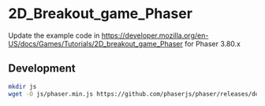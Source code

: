 # 2D_Breakout_game_Phaser

Update the example code in https://developer.mozilla.org/en-US/docs/Games/Tutorials/2D_breakout_game_Phaser for Phaser 3.80.x

## Development

```bash
mkdir js
wget -O js/phaser.min.js https://github.com/phaserjs/phaser/releases/download/v3.80.1/phaser.min.js
```
